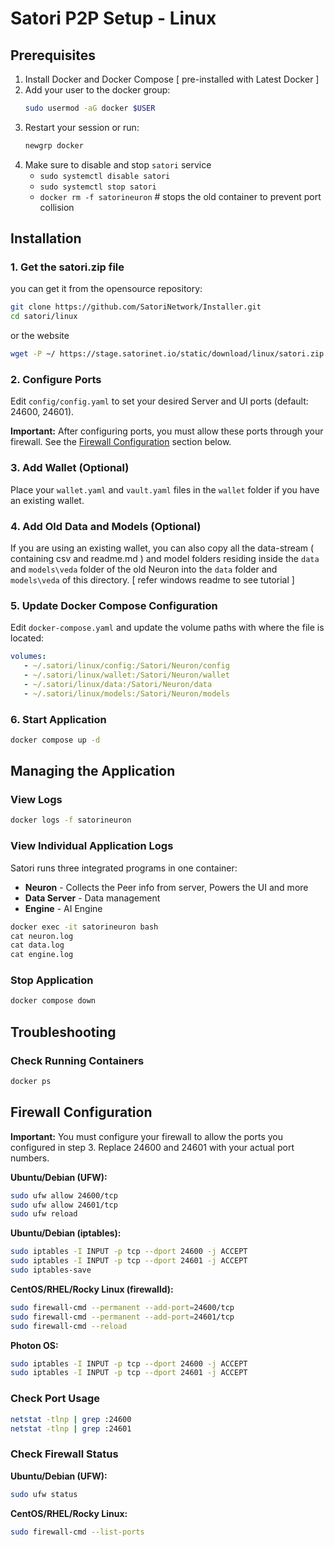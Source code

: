# Satori P2P Setup - Linux

## Prerequisites

1. Install Docker and Docker Compose [ pre-installed with Latest Docker ]
2. Add your user to the docker group:
   ```bash
   sudo usermod -aG docker $USER
   ```
3. Restart your session or run:
   ```bash
   newgrp docker
   ```
4. Make sure to disable and stop `satori` service
     - `sudo systemctl disable satori`
     - `sudo systemctl stop satori`
     - `docker rm -f satorineuron` # stops the old container to prevent port collision


## Installation

### 1. Get the satori.zip file

you can get it from the opensource repository:
```bash
git clone https://github.com/SatoriNetwork/Installer.git
cd satori/linux
```

or the website 
```bash
wget -P ~/ https://stage.satorinet.io/static/download/linux/satori.zip
```

### 2. Configure Ports
Edit `config/config.yaml` to set your desired Server and UI ports (default: 24600, 24601).

**Important:** After configuring ports, you must allow these ports through your firewall. See the [Firewall Configuration](#firewall-configuration) section below.

### 3. Add Wallet (Optional)
Place your `wallet.yaml` and `vault.yaml` files in the `wallet` folder if you have an existing wallet.

### 4. Add Old Data and Models (Optional)
If you are using an existing wallet, you can also copy all the data-stream ( containing csv and readme.md ) and model folders  residing inside the `data` and `models\veda`  folder of the old Neuron into the `data` folder and `models\veda` of this directory. [ refer windows readme to see tutorial ]

### 5. Update Docker Compose Configuration
Edit `docker-compose.yaml` and update the volume paths with where the file is located:
```yaml
volumes:
   - ~/.satori/linux/config:/Satori/Neuron/config
   - ~/.satori/linux/wallet:/Satori/Neuron/wallet
   - ~/.satori/linux/data:/Satori/Neuron/data
   - ~/.satori/linux/models:/Satori/Neuron/models
```

### 6. Start Application
```bash
docker compose up -d
```

## Managing the Application

### View Logs
```bash
docker logs -f satorineuron
```

### View Individual Application Logs

Satori runs three integrated programs in one container:
- **Neuron** - Collects the Peer info from server, Powers the UI and more
- **Data Server** - Data management
- **Engine** - AI Engine

```cmd
docker exec -it satorineuron bash
cat neuron.log
cat data.log
cat engine.log
```

### Stop Application
```bash
docker compose down
```

## Troubleshooting

### Check Running Containers
```bash
docker ps
```

## Firewall Configuration

**Important:** You must configure your firewall to allow the ports you configured in step 3. Replace 24600 and 24601 with your actual port numbers.

**Ubuntu/Debian (UFW):**
```bash
sudo ufw allow 24600/tcp
sudo ufw allow 24601/tcp
sudo ufw reload
```

**Ubuntu/Debian (iptables):**
```bash
sudo iptables -I INPUT -p tcp --dport 24600 -j ACCEPT
sudo iptables -I INPUT -p tcp --dport 24601 -j ACCEPT
sudo iptables-save
```

**CentOS/RHEL/Rocky Linux (firewalld):**
```bash
sudo firewall-cmd --permanent --add-port=24600/tcp
sudo firewall-cmd --permanent --add-port=24601/tcp
sudo firewall-cmd --reload
```

**Photon OS:**
```bash
sudo iptables -I INPUT -p tcp --dport 24600 -j ACCEPT
sudo iptables -I INPUT -p tcp --dport 24601 -j ACCEPT
```

### Check Port Usage
```bash
netstat -tlnp | grep :24600
netstat -tlnp | grep :24601
```

### Check Firewall Status
**Ubuntu/Debian (UFW):**
```bash
sudo ufw status
```

**CentOS/RHEL/Rocky Linux:**
```bash
sudo firewall-cmd --list-ports
```
